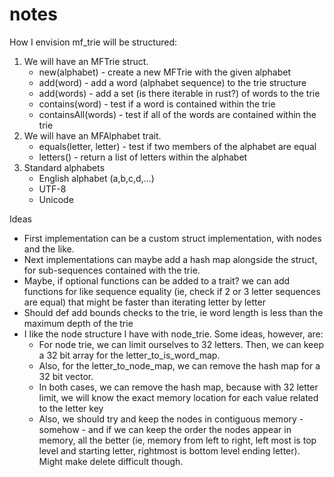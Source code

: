 # notes

How I envision mf_trie will be structured:
1. We will have an MFTrie struct.
    - new(alphabet) - create a new MFTrie with the given alphabet
    - add(word) - add a word (alphabet sequence) to the trie structure
    - add(words) - add a set (is there iterable in rust?) of words to the trie
    - contains(word) - test if a word is contained within the trie
    - containsAll(words) - test if all of the words are contained within the trie
2. We will have an MFAlphabet trait.
    - equals(letter, letter) - test if two members of the alphabet are equal
    - letters() - return a list of letters within the alphabet
3. Standard alphabets
    - English alphabet (a,b,c,d,...)
    - UTF-8
    - Unicode

Ideas
- First implementation can be a custom struct implementation, with nodes and the like. 
- Next implementations can maybe add a hash map alongside the struct, for sub-sequences contained with the trie.
- Maybe, if optional functions can be added to a trait? we can add functions for like sequence equality (ie, check if 2 or 3 letter sequences are equal) that might be faster than iterating letter by letter
- Should def add bounds checks to the trie, ie word length is less than the maximum depth of the trie
- I like the node structure I have with node_trie. Some ideas, however, are:
  - For node trie, we can limit ourselves to 32 letters. Then, we can keep a 32 bit array for the letter_to_is_word_map. 
  - Also, for the letter_to_node_map, we can remove the hash map for a 32 bit vector.
  - In both cases, we can remove the hash map, because with 32 letter limit, we will know the exact memory location for each value related to the letter key
  - Also, we should try and keep the nodes in contiguous memory - somehow - and if we can keep the order the nodes appear in memory, all the better (ie, memory from left to right, left most is top level and starting letter, rightmost is bottom level ending letter). Might make delete difficult though.